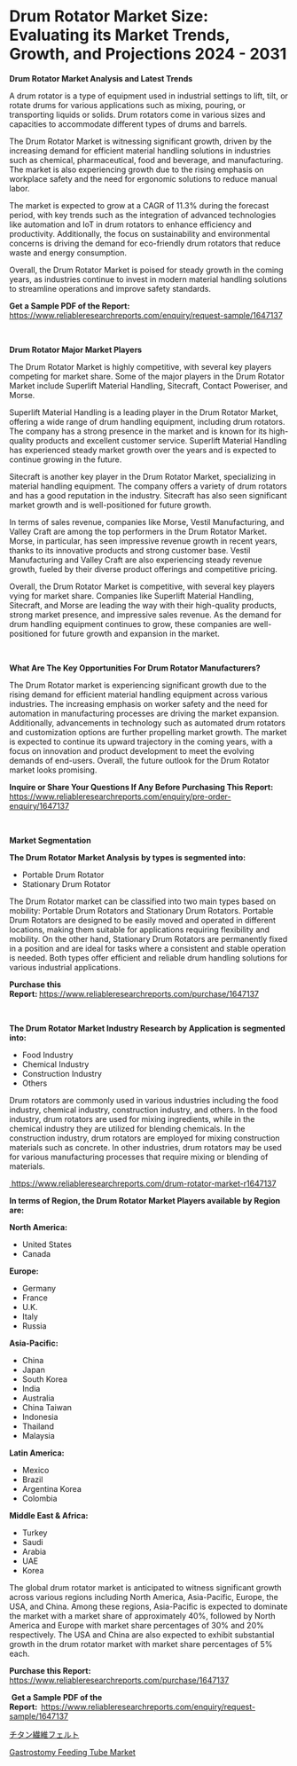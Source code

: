 <p><h1>Drum Rotator Market Size: Evaluating its Market Trends, Growth, and Projections 2024 - 2031</h1></p><p><strong>Drum Rotator Market Analysis and Latest Trends</strong></p>
<p><p>A drum rotator is a type of equipment used in industrial settings to lift, tilt, or rotate drums for various applications such as mixing, pouring, or transporting liquids or solids. Drum rotators come in various sizes and capacities to accommodate different types of drums and barrels.</p><p>The Drum Rotator Market is witnessing significant growth, driven by the increasing demand for efficient material handling solutions in industries such as chemical, pharmaceutical, food and beverage, and manufacturing. The market is also experiencing growth due to the rising emphasis on workplace safety and the need for ergonomic solutions to reduce manual labor.</p><p>The market is expected to grow at a CAGR of 11.3% during the forecast period, with key trends such as the integration of advanced technologies like automation and IoT in drum rotators to enhance efficiency and productivity. Additionally, the focus on sustainability and environmental concerns is driving the demand for eco-friendly drum rotators that reduce waste and energy consumption.</p><p>Overall, the Drum Rotator Market is poised for steady growth in the coming years, as industries continue to invest in modern material handling solutions to streamline operations and improve safety standards.</p></p>
<p><strong>Get a Sample PDF of the Report:&nbsp;</strong> <a href="https://www.reliableresearchreports.com/enquiry/request-sample/1647137">https://www.reliableresearchreports.com/enquiry/request-sample/1647137</a></p>
<p>&nbsp;</p>
<p><strong>Drum Rotator Major Market Players</strong></p>
<p><p>The Drum Rotator Market is highly competitive, with several key players competing for market share. Some of the major players in the Drum Rotator Market include Superlift Material Handling, Sitecraft, Contact Poweriser, and Morse. </p><p>Superlift Material Handling is a leading player in the Drum Rotator Market, offering a wide range of drum handling equipment, including drum rotators. The company has a strong presence in the market and is known for its high-quality products and excellent customer service. Superlift Material Handling has experienced steady market growth over the years and is expected to continue growing in the future.</p><p>Sitecraft is another key player in the Drum Rotator Market, specializing in material handling equipment. The company offers a variety of drum rotators and has a good reputation in the industry. Sitecraft has also seen significant market growth and is well-positioned for future growth.</p><p>In terms of sales revenue, companies like Morse, Vestil Manufacturing, and Valley Craft are among the top performers in the Drum Rotator Market. Morse, in particular, has seen impressive revenue growth in recent years, thanks to its innovative products and strong customer base. Vestil Manufacturing and Valley Craft are also experiencing steady revenue growth, fueled by their diverse product offerings and competitive pricing.</p><p>Overall, the Drum Rotator Market is competitive, with several key players vying for market share. Companies like Superlift Material Handling, Sitecraft, and Morse are leading the way with their high-quality products, strong market presence, and impressive sales revenue. As the demand for drum handling equipment continues to grow, these companies are well-positioned for future growth and expansion in the market.</p></p>
<p>&nbsp;</p>
<p><strong>What Are The Key Opportunities For Drum Rotator Manufacturers?</strong></p>
<p><p>The Drum Rotator market is experiencing significant growth due to the rising demand for efficient material handling equipment across various industries. The increasing emphasis on worker safety and the need for automation in manufacturing processes are driving the market expansion. Additionally, advancements in technology such as automated drum rotators and customization options are further propelling market growth. The market is expected to continue its upward trajectory in the coming years, with a focus on innovation and product development to meet the evolving demands of end-users. Overall, the future outlook for the Drum Rotator market looks promising.</p></p>
<p><strong>Inquire or Share Your Questions If Any Before Purchasing This Report:</strong> <a href="https://www.reliableresearchreports.com/enquiry/pre-order-enquiry/1647137">https://www.reliableresearchreports.com/enquiry/pre-order-enquiry/1647137</a></p>
<p>&nbsp;</p>
<p><strong>Market Segmentation</strong></p>
<p><strong>The Drum Rotator Market Analysis by types is segmented into:</strong></p>
<p><ul><li>Portable Drum Rotator</li><li>Stationary Drum Rotator</li></ul></p>
<p><p>The Drum Rotator market can be classified into two main types based on mobility: Portable Drum Rotators and Stationary Drum Rotators. Portable Drum Rotators are designed to be easily moved and operated in different locations, making them suitable for applications requiring flexibility and mobility. On the other hand, Stationary Drum Rotators are permanently fixed in a position and are ideal for tasks where a consistent and stable operation is needed. Both types offer efficient and reliable drum handling solutions for various industrial applications.</p></p>
<p><strong>Purchase this Report:&nbsp;</strong><a href="https://www.reliableresearchreports.com/purchase/1647137">https://www.reliableresearchreports.com/purchase/1647137</a></p>
<p>&nbsp;</p>
<p><strong>The Drum Rotator Market Industry Research by Application is segmented into:</strong></p>
<p><ul><li>Food Industry</li><li>Chemical Industry</li><li>Construction Industry</li><li>Others</li></ul></p>
<p><p>Drum rotators are commonly used in various industries including the food industry, chemical industry, construction industry, and others. In the food industry, drum rotators are used for mixing ingredients, while in the chemical industry they are utilized for blending chemicals. In the construction industry, drum rotators are employed for mixing construction materials such as concrete. In other industries, drum rotators may be used for various manufacturing processes that require mixing or blending of materials.</p></p>
<p><a href="https://www.reliableresearchreports.com/drum-rotator-market-r1647137">&nbsp;https://www.reliableresearchreports.com/drum-rotator-market-r1647137</a></p>
<p><strong>In terms of Region, the Drum Rotator Market Players available by Region are:</strong></p>
<p>
    <p> <strong> North America: </strong>
        <ul>
            <li>United States</li>
            <li>Canada</li>
        </ul>
        </p> 
    <p> <strong> Europe: </strong>
        <ul>
            <li>Germany</li>
            <li>France</li>
            <li>U.K.</li>
            <li>Italy</li>
            <li>Russia</li>
        </ul>
        </p> 
    <p> <strong> Asia-Pacific: </strong>
        <ul>
            <li>China</li>
            <li>Japan</li>
            <li>South Korea</li>
            <li>India</li>
            <li>Australia</li>
            <li>China Taiwan</li>
            <li>Indonesia</li>
            <li>Thailand</li>
            <li>Malaysia</li>
        </ul>
        </p> 
    <p> <strong> Latin America: </strong>
        <ul>
            <li>Mexico</li>
            <li>Brazil</li>
            <li>Argentina Korea</li>
            <li>Colombia</li>
        </ul>
        </p> 
    <p> <strong> Middle East & Africa: </strong>
        <ul>
            <li>Turkey</li>
            <li>Saudi</li>
            <li>Arabia</li>
            <li>UAE</li>
            <li>Korea</li>
        </ul>
    </p>
    </p>
<p><p>The global drum rotator market is anticipated to witness significant growth across various regions including North America, Asia-Pacific, Europe, the USA, and China. Among these regions, Asia-Pacific is expected to dominate the market with a market share of approximately 40%, followed by North America and Europe with market share percentages of 30% and 20% respectively. The USA and China are also expected to exhibit substantial growth in the drum rotator market with market share percentages of 5% each.</p></p>
<p><strong>Purchase this Report: </strong><a href="https://www.reliableresearchreports.com/purchase/1647137">https://www.reliableresearchreports.com/purchase/1647137</a></p>
<p>&nbsp;<strong>Get a Sample PDF of the Report:&nbsp;&nbsp;</strong><a href="https://www.reliableresearchreports.com/enquiry/request-sample/1647137">https://www.reliableresearchreports.com/enquiry/request-sample/1647137</a></p>
<p><strong></strong></p>
<p><p><a href="https://medium.com/@alexandramiranda455/%E3%83%81%E3%82%BF%E3%83%B3%E3%83%95%E3%82%A1%E3%82%A4%E3%83%90%E3%83%BC%E3%83%95%E3%82%A7%E3%83%AB%E3%83%88%E5%B8%82%E5%A0%B4-%E5%B8%82%E5%A0%B4cagr-%E5%B8%82%E5%A0%B4%E3%83%88%E3%83%AC%E3%83%B3%E3%83%89-%E6%88%90%E9%95%B7%E6%88%A6%E7%95%A5%E3%81%AB%E9%96%A2%E3%81%99%E3%82%8B%E6%B4%9E%E5%AF%9F-7e72197707c2">チタン繊維フェルト</a></p><p><a href="https://meowing-canidae-761.notion.site/Gastrostomy-Feeding-Tube-Market-Size-CAGR-Trends-2024-2030-e113a67cfe1347979919c4321b19b705">Gastrostomy Feeding Tube Market</a></p></p>